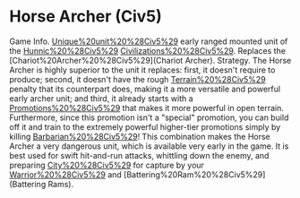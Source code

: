 # Horse Archer (Civ5)

Game Info.
[Unique%20unit%20%28Civ5%29](Unique) early ranged mounted unit of the [Hunnic%20%28Civ5%29](Hunnic) [Civilizations%20%28Civ5%29](civilization). Replaces the [Chariot%20Archer%20%28Civ5%29](Chariot Archer).
Strategy.
The Horse Archer is highly superior to the unit it replaces: first, it doesn't require to produce; second, it doesn't have the rough [Terrain%20%28Civ5%29](terrain) penalty that its counterpart does, making it a more versatile and powerful early archer unit; and third, it already starts with a [Promotions%20%28Civ5%29](promotion) that makes it more powerful in open terrain. Furthermore, since this promotion isn't a "special" promotion, you can build off it and train to the extremely powerful higher-tier promotions simply by killing [Barbarian%20%28Civ5%29](Barbarians)!
This combination makes the Horse Archer a very dangerous unit, which is available very early in the game. It is best used for swift hit-and-run attacks, whittling down the enemy, and preparing [City%20%28Civ5%29](cities) for capture by your [Warrior%20%28Civ5%29](Warriors) and [Battering%20Ram%20%28Civ5%29](Battering Rams).